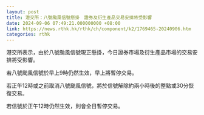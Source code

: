 ```yaml
---
layout: post
title: 港交所：八號颱風信號懸掛　證券及衍生產品交易安排將受影響
date: 2024-09-06 07:49:21.000000000 +08:00
link: https://news.rthk.hk/rthk/ch/component/k2/1769465-20240906.htm
categories: rthk
---
```


港交所表示，由於八號颱風信號現正懸掛，今日證券市場及衍生產品市場的交易安排將受影響。

若八號颱風信號於早上9時仍然生效，早上將暫停交易。

若正午12時或之前取消八號颱風信號，將於信號解除約兩小時後的整點或30分恢復交易。

若信號於正午12時仍然生效，則會全日暫停交易。
